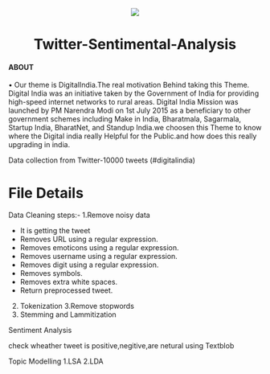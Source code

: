 <p align="center">
  <img src="https://github.com/akbloodadarsh/Twitter-Sentimental-Analysis/blob/master/Twitterlogo.png?raw=true">
</p>
<h1 align="center">Twitter-Sentimental-Analysis</h1>

#### ABOUT
•	Our theme is DigitalIndia.The real motivation Behind taking this Theme. Digital India was an initiative taken by the Government of India for providing high-speed internet networks to rural areas. Digital India Mission was launched by PM Narendra Modi on 1st July 2015 as a beneficiary to other government schemes including Make in India, Bharatmala, Sagarmala, Startup India, BharatNet, and Standup India.we choosen this Theme to know where the Digital india really Helpful for the Public.and how does this really upgrading in india.


Data collection
from Twitter-10000 tweets (#digitalindia)

# File Details

Data Cleaning steps:- 
1.Remove noisy data
- It is getting the tweet  
- Removes URL using a regular expression.
- Removes emoticons using a regular expression.
- Removes username using a regular expression.
- Removes digit using a regular expression.
- Removes symbols.
- Removes extra white spaces.
- Return preprocessed tweet.
2. Tokenization
3.Remove stopwords
4. Stemming and Lammitization


Sentiment Analysis


check wheather tweet is positive,negitive,are netural using Textblob


Topic Modelling
1.LSA
2.LDA





